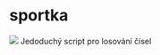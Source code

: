 # sportka
<img src="https://github.com/Jakewh/sportka/blob/c8151c682f31daa51733eeb87070840c5db1065a/screen.png">
 Jedoduchý script pro losování čísel
